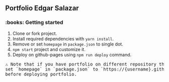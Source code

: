 
<h2>Portfolio Edgar Salazar</h2>

<h3>:books: Getting started</h3>

1. Clone or fork project.
2. Install required dependencies with `yarn install`.
3. Remove or set `homepage` in `package.json` to single dot. 
4. `npm start` project and customize it.
5. Deploy on github-pages using `npm run deploy` command.

<pre>
⚠️ Note that if you have portfolio on different repository than `{username}.github.io`, 
set `homepage` in `package.json` to `https://{username}.github.io/{repository}/` 
before deploying portfolio.
</pre>
